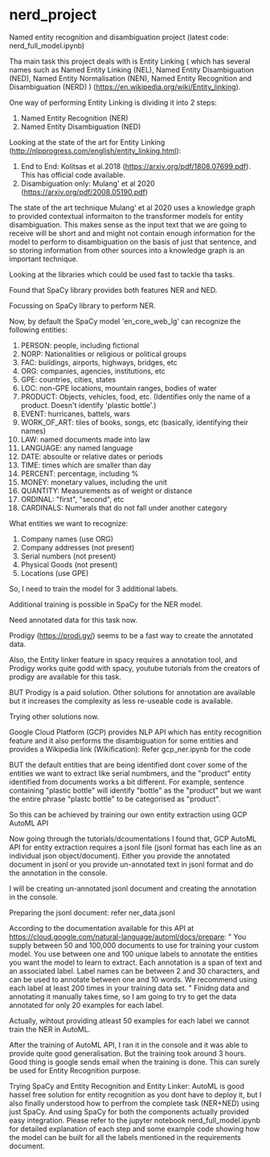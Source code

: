 # nerd_project
Named entity recognition and disambiguation project
(latest code: nerd_full_model.ipynb)

Tha main task this project deals with is Entity Linking ( which has several names such as Named Entity Linking (NEL), Named Entity Disambiguation (NED), Named Entity Normalisation (NEN), Named Entity Recognition and Disambiguation (NERD) ) (https://en.wikipedia.org/wiki/Entity_linking).

One way of performing Entity Linking is dividing it into 2 steps:
1. Named Entity Recognition (NER)
2. Named Entity Disambiguation (NED)

Looking at the state of the art for Entity Linking (http://nlpprogress.com/english/entity_linking.html):
1. End to End: Kolitsas et al.2018 (https://arxiv.org/pdf/1808.07699.pdf). This has official code available.
2. Disambiguation only: Mulang' et al 2020 (https://arxiv.org/pdf/2008.05190.pdf)

The state of the art technique Mulang' et al 2020 uses a knowledge graph to provided contextual informaiton to the transformer models for entity disambiguation. This makes sense as the input text that we are going to receive will be short and and might not contain enough information for the model to perform to disambiguation on the basis of just that sentence, and so storing information from other sources into a knowledge graph is an important technique.

Looking at the libraries which could be used fast to tackle tha tasks.

Found that SpaCy library provides both features NER and NED. 

Focussing on SpaCy library to perform NER.


Now, by default the SpaCy model 'en_core_web_lg' can recognize the following entities:
1. PERSON: people, including fictional
2. NORP: Nationalities or religious or political groups
3. FAC: buildings, airports, highways, bridges, etc
4. ORG: companies, agencies, institutions, etc
5. GPE: countries, cities, states
6. LOC: non-GPE locations, mountain ranges, bodies of water
7. PRODUCT: Objects, vehicles, food, etc. (Identifies only the name of a product. Doesn't identify 'plastic bottle'.)
8. EVENT: hurricanes, battels, wars
9. WORK_OF_ART: tiles of books, songs, etc (basically, identifying their names)
10. LAW: named documents made into law
11. LANGUAGE: any named language
12. DATE: absoulte or relative dates or periods
13. TIME: times which are smaller than day
14. PERCENT: percentage, including %
15. MONEY: monetary values, including the unit
16. QUANTITY: Measurements as of weight or distance
17. ORDINAL: "first", "second", etc
18. CARDINALS: Numerals that do not fall under another category 



What entities we want to recognize:
1. Company names (use ORG)
2. Company addresses (not present)
3. Serial numbers (not present)
4. Physical Goods (not present)
5. Locations (use GPE)


So, I need to train the model for 3 additional labels.

Additional training is possible in SpaCy for the NER model.

Need annotated data for this task now.

Prodigy (https://prodi.gy/) seems to be a fast way to create the annotated data.

Also, the Entity linker feature in spacy requires a annotation tool, and Prodigy works quite godd with  spacy, youtube tutorials from the creators of prodigy are available for this task.

BUT Prodigy is a paid solution. Other solutions for annotation are available but it increases the complexity as less re-useable code is available.

Trying other solutions now.

Google Cloud Platform (GCP) provides NLP API which has entity recognition feature and it also performs the disambiguation for some entities and provides a Wikipedia link (Wikification): Refer gcp_ner.ipynb for the code

BUT the default entities that are being identified dont cover some of the entities we want to extract like serial numbmers, and the "product" entity identified from documents works a bit different. For example, sentence containing "plastic bottle" will identify "bottle" as the "product" but we want the entire phrase "plastc bottle" to be categorised as "product". 

So this can be achieved by training our own entity extraction using GCP AutoML API

Now going through the tutorials/dcoumentations I found that, GCP AutoML API for entity extraction requires a jsonl file (jsonl format has each line as an individual json object/document). Either you provide the annotated document in jsonl or you provide un-annotated text in jsonl format and do the annotation in the console.

I will be creating un-annotated jsonl document and creating the annotation in the console.

Preparing the jsonl document: refer ner_data.jsonl

According to the documentation available for this API at https://cloud.google.com/natural-language/automl/docs/prepare:
" 
You supply between 50 and 100,000 documents to use for training your custom model. You use between one and 100 unique labels to annotate the entities you want the model to learn to extract. Each annotation is a span of text and an associated label. Label names can be between 2 and 30 characters, and can be used to annotate between one and 10 words. We recommend using each label at least 200 times in your training data set.
"
Finidng data and annotating it manually takes time, so I am going to try to get the data annotated for only 20 examples for each label.

Actually, wihtout providing atleast 50 examples for each label we cannot train the NER in AutoML.

After the training of AutoML API, I ran it in the console and it was able to provide quite good generalisation. But the training took around 3 hours. Good thing is google sends email when the training is done. This can surely be used for Entity Recognition purpose.





Trying SpaCy and Entity Recognition and Entity Linker:
AutoML is good hassel free solution for entity recognition as you dont have to deploy it, but I also finally understood how to perfrom the complete task (NER+NED) using just SpaCy. And using SpaCy for both the components actually provided easy integration. 
Please refer to the jupyter notebook nerd_full_model.ipynb for detailed explanation of each step and some example code showing how the model can be built for all the labels mentioned in the requirements document.